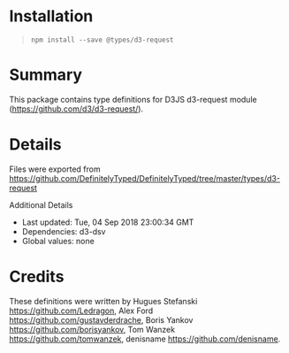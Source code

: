 # Installation
> `npm install --save @types/d3-request`

# Summary
This package contains type definitions for D3JS d3-request module (https://github.com/d3/d3-request/).

# Details
Files were exported from https://github.com/DefinitelyTyped/DefinitelyTyped/tree/master/types/d3-request

Additional Details
 * Last updated: Tue, 04 Sep 2018 23:00:34 GMT
 * Dependencies: d3-dsv
 * Global values: none

# Credits
These definitions were written by Hugues Stefanski <https://github.com/Ledragon>, Alex Ford <https://github.com/gustavderdrache>, Boris Yankov <https://github.com/borisyankov>, Tom Wanzek <https://github.com/tomwanzek>, denisname <https://github.com/denisname>.
